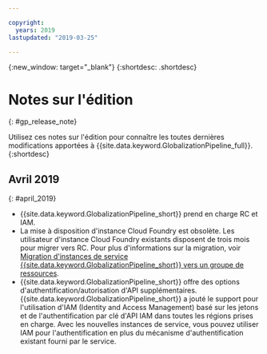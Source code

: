 ```yaml
---

copyright:
  years: 2019
lastupdated: "2019-03-25"

---
```


{:new_window: target="_blank"}
{:shortdesc: .shortdesc}

# Notes sur l'édition
{: #gp_release_note}

Utilisez ces notes sur l'édition pour connaître les toutes dernières modifications apportées à {{site.data.keyword.GlobalizationPipeline_full}}.
{:shortdesc}

## Avril 2019
{: #april_2019}

* {{site.data.keyword.GlobalizationPipeline_short}} prend en charge RC et IAM.
* La mise à disposition d'instance Cloud Foundry est obsolète. Les utilisateur d'instance Cloud Foundry existants disposent de trois mois pour migrer vers RC. Pour plus d'informations sur la migration, voir [Migration d'instances de service {{site.data.keyword.GlobalizationPipeline_short}} vers un groupe de ressources](/docs/GlobalizationPipeline/gp_migration.html).
* {{site.data.keyword.GlobalizationPipeline_short}} offre des options d'authentification/autorisation d'API supplémentaires. {{site.data.keyword.GlobalizationPipeline_short}} a jouté le support pour l'utilisation d'IAM (Identity and Access Management) basé sur les jetons et de l'authentification par clé d'API IAM dans toutes les régions prises en charge. Avec les nouvelles instances de service, vous pouvez utiliser IAM pour l'authentification en plus du mécanisme d'authentification existant fourni par le service.
